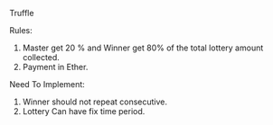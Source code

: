 Truffle


Rules:

1. Master get 20 % and Winner get 80% of the total lottery amount collected.
2. Payment in Ether.

Need To Implement:

1. Winner should not repeat consecutive.
2. Lottery Can have fix time period.
